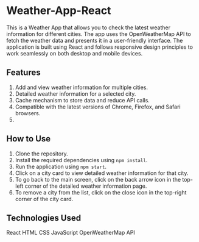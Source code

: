 # Weather-App-React
This is a Weather App that allows you to check the latest weather information for different cities. The app uses the OpenWeatherMap API to fetch the weather data and presents it in a user-friendly interface. The application is built using React and follows responsive design principles to work seamlessly on both desktop and mobile devices.

## Features

1. Add and view weather information for multiple cities.
2. Detailed weather information for a selected city.
3. Cache mechanism to store data and reduce API calls.
4. Compatible with the latest versions of Chrome, Firefox, and Safari browsers.
5. 
## How to Use
1. Clone the repository.
2. Install the required dependencies using `npm install`.
3. Run the application using `npm start`.
4. Click on a city card to view detailed weather information for that city.
5. To go back to the main screen, click on the back arrow icon in the top-left corner of the detailed weather information page.
6. To remove a city from the list, click on the close icon in the top-right corner of the city card.
 
## Technologies Used
React
HTML
CSS
JavaScript
OpenWeatherMap API
